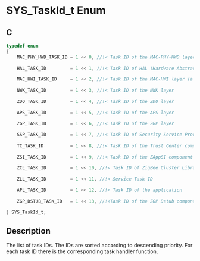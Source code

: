 # SYS_TaskId_t Enum

## C

```c
typedef enum
{
    MAC_PHY_HWD_TASK_ID = 1 << 0, //!< Task ID of the MAC-PHY-HWD layer
    
    HAL_TASK_ID         = 1 << 1, //!< Task ID of HAL (Hardware Abstraction Layer)
    
    MAC_HWI_TASK_ID     = 1 << 2, //!< Task ID of the MAC-HWI layer (a part of MAC independent of radio)
    
    NWK_TASK_ID         = 1 << 3, //!< Task ID of the NWK layer
    
    ZDO_TASK_ID         = 1 << 4, //!< Task ID of the ZDO layer
    
    APS_TASK_ID         = 1 << 5, //!< Task ID of the APS layer
    
    ZGP_TASK_ID         = 1 << 6, //!< Task ID of the ZGP layer
    
    SSP_TASK_ID         = 1 << 7, //!< Task ID of Security Service Provider
    
    TC_TASK_ID          = 1 << 8, //!< Task ID of the Trust Center component
    
    ZSI_TASK_ID         = 1 << 9, //!< Task ID of the ZAppSI component
    
    ZCL_TASK_ID         = 1 << 10, //!< Task ID of ZigBee Cluster Library
    
    ZLL_TASK_ID         = 1 << 11, //!< Service Task ID
    
    APL_TASK_ID         = 1 << 12, //!< Task ID of the application
    
    ZGP_DSTUB_TASK_ID   = 1 << 13, //!<Task ID of the ZGP Dstub component
    
} SYS_TaskId_t;

```
## Description

 The list of task IDs. The IDs are sorted according to descending priority. For each task ID there is the corresponding task handler function.








